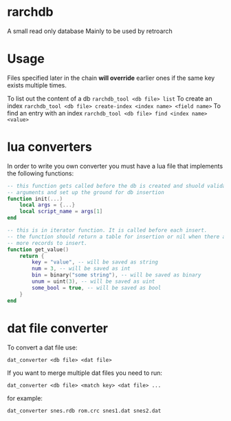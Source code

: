 # rarchdb
A small read only database
Mainly to be used by retroarch

# Usage
Files specified later in the chain **will override** earlier ones if the same key exists multiple times.

To list out the content of a db `rarchdb_tool <db file> list`
To create an index `rarchdb_tool <db file> create-index <index name> <field name>`
To find an entry with an index `rarchdb_tool <db file> find <index name> <value>`

# lua converters
In order to write you own converter you must have a lua file that implements the following functions:

~~~.lua
-- this function gets called before the db is created and shuold validate the
-- arguments and set up the ground for db insertion
function init(...)
	local args = {...}
	local script_name = args[1]
end

-- this is in iterator function. It is called before each insert.
-- the function should return a table for insertion or nil when there are no
-- more records to insert.
function get_value()
	return {
		key = "value", -- will be saved as string
		num = 3, -- will be saved as int
		bin = binary("some string"), -- will be saved as binary
		unum = uint(3), -- will be saved as uint
		some_bool = true, -- will be saved as bool
	}
end
~~~

# dat file converter
To convert a dat file use:

~~~
dat_converter <db file> <dat file>
~~~

If you want to merge multiple dat files you need to run:

~~~
dat_converter <db file> <match key> <dat file> ...
~~~

for example:

~~~
dat_converter snes.rdb rom.crc snes1.dat snes2.dat
~~~

